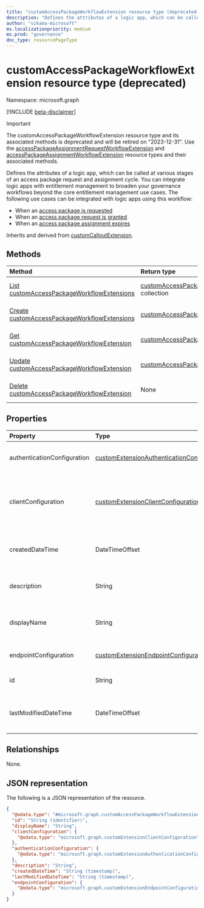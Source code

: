 ```yaml
---
title: "customAccessPackageWorkflowExtension resource type (deprecated)"
description: "Defines the attributes of a logic app, which can be called at various stages of an access package request and assignment cycle."
author: "vikama-microsoft"
ms.localizationpriority: medium
ms.prod: "governance"
doc_type: resourcePageType
---
```


# customAccessPackageWorkflowExtension resource type (deprecated)

Namespace: microsoft.graph

[!INCLUDE [beta-disclaimer](../../includes/beta-disclaimer.md)]

> [!IMPORTANT]
> The customAccessPackageWorkflowExtension resource type and its associated methods is deprecated and will be retired on "2023-12-31". Use the [accessPackageAssignmentRequestWorkflowExtension](../resources/accesspackageassignmentrequestworkflowextension.md)  and [accessPackageAssignmentWorkflowExtension](../resources/accesspackageassignmentworkflowextension.md) resource types and their associated methods.

Defines the attributes of a logic app, which can be called at various stages of an access package request and assignment cycle. You can integrate logic apps with entitlement management to broaden your governance workflows beyond the core entitlement management use cases. The following use cases can be integrated with logic apps using this workflow:
- When an [access package is requested](accesspackageassignmentrequest.md)
- When an [access package request is granted](accesspackageassignment.md)
- When an [access package assignment expires](accesspackageassignment.md)

Inherits and derived from [customCalloutExtension](../resources/customcalloutextension.md).


## Methods
|Method|Return type|Description|
|:---|:---|:---|
|[List customAccessPackageWorkflowExtensions](../api/accesspackagecatalog-list-customaccesspackageworkflowextensions.md)|[customAccessPackageWorkflowExtension](../resources/customaccesspackageworkflowextension.md) collection|Get a list of the [customAccessPackageWorkflowExtension](../resources/customaccesspackageworkflowextension.md) objects and their properties.|
|[Create customAccessPackageWorkflowExtensions](../api/accesspackagecatalog-post-customaccesspackageworkflowextensions.md)|[customAccessPackageWorkflowExtension](../resources/customaccesspackageworkflowextension.md)|Create a new [customAccessPackageWorkflowExtension](../resources/customaccesspackageworkflowextension.md) object.|
|[Get customAccessPackageWorkflowExtension](../api/customaccesspackageworkflowextension-get.md)|[customAccessPackageWorkflowExtension](../resources/customaccesspackageworkflowextension.md)|Read the properties and relationships of a [customAccessPackageWorkflowExtension](../resources/customaccesspackageworkflowextension.md) object.|
|[Update customAccessPackageWorkflowExtension](../api/customaccesspackageworkflowextension-update.md)|[customAccessPackageWorkflowExtension](../resources/customaccesspackageworkflowextension.md)|Update the properties of a [customAccessPackageWorkflowExtension](../resources/customaccesspackageworkflowextension.md) object.|
|[Delete customAccessPackageWorkflowExtension](../api/customaccesspackageworkflowextension-delete.md)|None|Deletes a [customAccessPackageWorkflowExtension](../resources/customaccesspackageworkflowextension.md) object.|

## Properties
|Property|Type|Description|
|:---|:---|:---|
|authenticationConfiguration|[customExtensionAuthenticationConfiguration](../resources/customextensionauthenticationconfiguration.md)|Configuration for securing the API call to the logic app. For example, using OAuth client credentials flow. Inherited from [customCalloutExtension](../resources/customcalloutextension.md).|
|clientConfiguration|[customExtensionClientConfiguration](../resources/customextensionclientconfiguration.md)| HTTP connection settings that define how long Azure AD can wait for a connection to a logic app, how many times you can retry a timed-out connection and the exception scenarios when retries are allowed. Inherited from [customCalloutExtension](../resources/customcalloutextension.md).|
|createdDateTime|DateTimeOffset|Represents date and time information using ISO 8601 format and is always in UTC time. For example, midnight UTC on Jan 1, 2014 is `2014-01-01T00:00:00Z`. Read-only.|
|description|String|Description for the customAccessPackageWorkflowExtension object. Inherited from [customCalloutExtension](../resources/customcalloutextension.md). Read only.|
|displayName|String|Display name for the customAccessPackageWorkflowExtension object. Inherited from [customCalloutExtension](../resources/customcalloutextension.md). Read only. Supports `$filter` (`contains`).|
|endpointConfiguration|[customExtensionEndpointConfiguration](../resources/customextensionendpointconfiguration.md)|The type and details for configuring the endpoint to call the logic app's workflow. Inherited from [customCalloutExtension](../resources/customcalloutextension.md).|  
|id|String|Identifier for the customAccessPackageWorkflowExtension object. Inherited from [entity](../resources/entity.md).|
|lastModifiedDateTime|DateTimeOffset|Represents date and time information using ISO 8601 format and is always in UTC time. For example, midnight UTC on Jan 1, 2014 is `2014-01-01T00:00:00Z`. Read-only.|

## Relationships
None.

## JSON representation
The following is a JSON representation of the resource.
<!-- {
  "blockType": "resource",
  "keyProperty": "id",
  "@odata.type": "microsoft.graph.customAccessPackageWorkflowExtension",
  "baseType": "microsoft.graph.customCalloutExtension",
  "openType": false
}
-->
``` json
{
  "@odata.type": "#microsoft.graph.customAccessPackageWorkflowExtension",
  "id": "String (identifier)",
  "displayName": "String",
  "clientConfiguration": {
    "@odata.type": "microsoft.graph.customExtensionClientConfiguration"
  },
  "authenticationConfiguration": {
    "@odata.type": "microsoft.graph.customExtensionAuthenticationConfiguration"
  },
  "description": "String",
  "createdDateTime": "String (timestamp)",
  "lastModifiedDateTime": "String (timestamp)",
  "endpointConfiguration": {
    "@odata.type": "microsoft.graph.customExtensionEndpointConfiguration"
  }
}
```
